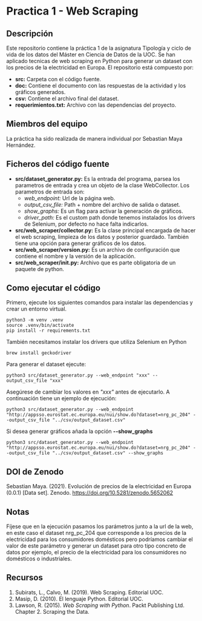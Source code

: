 # Practica 1 - Web Scraping

## Descripción
Este repositorio contiene la práctica 1 de la asignatura Tipología y ciclo de vida de los datos del Máster en Ciencia de Datos de la UOC. Se han aplicado tecnicas de web scraping en Python para generar un dataset con los precios de la electricidad en Europa.
El repositorio está compuesto por:
* **src:** Carpeta con el código fuente.
* **doc:** Contiene el documento con las respuestas de la actividad y los gráficos generados.
* **csv:** Contiene el archivo final del dataset.
* **requerimientos.txt:** Archivo con las dependencias del proyecto.

## Miembros del equipo
La práctica ha sido realizada de manera individual por Sebastian Maya Hernández.

## Ficheros del código fuente
* **src/dataset_generator.py:** Es la entrada del programa, parsea los parametros de entrada y crea un objeto de la clase WebCollector. Los parametros de entrada son:
    * *web_endpoint:* Url de la página web.
    * *output_csv_file:* Path + nombre del archivo de salida o dataset.
    * *show_graphs:* Es un flag para activar la generación de gráficos.
    * *driver_path:* Es el custom path donde tenemos instalados los drivers de Selenium, por defecto no hace falta indicarlos.
* **src/web_scraper/collector.py:** Es la clase principal encargada de hacer el web scraping, limpieza de los datos y posterior guardado. También tiene una opción para generar gráficos de los datos.
* **src/web_scraper/version.py:** Es un archivo de configuración que contiene el nombre y la versión de la aplicación.
* **src/web_scraper/__init__.py:** Archivo que es parte obligatoria de un paquete de python.

## Como ejecutar el código
Primero, ejecute los siguientes comandos para instalar las dependencias y crear un entorno virtual.

    python3 -m venv .venv
    source .venv/bin/activate
    pip install -r requirements.txt

También necesitamos instalar los drivers que utiliza Selenium en Python

    brew install geckodriver

Para generar el dataset ejecute:

    python3 src/dataset_generator.py --web_endpoint "xxx" --output_csv_file "xxx"

Asegúrese de cambiar los valores en *"xxx"* antes de ejecutarlo. A continuación tiene un ejemplo de ejecución:

    python3 src/dataset_generator.py --web_endpoint "http://appsso.eurostat.ec.europa.eu/nui/show.do?dataset=nrg_pc_204" --output_csv_file "../csv/output_dataset.csv"

Si desea generar gráficos añada la opción **--show_graphs**

    python3 src/dataset_generator.py --web_endpoint "http://appsso.eurostat.ec.europa.eu/nui/show.do?dataset=nrg_pc_204" --output_csv_file "../csv/output_dataset.csv" --show_graphs

## DOI de Zenodo
Sebastian Maya. (2021). Evolución de precios de la electricidad en Europa (0.0.1) [Data set]. Zenodo. https://doi.org/10.5281/zenodo.5652062

## Notas
Fíjese que en la ejecución pasamos los parámetros junto a la url de la web, en este caso el dataset nrg_pc_204 que corresponde a los precios de la electricidad para los consumidores domésticos pero podríamos cambiar el valor de este parámetro y generar un dataset para otro tipo concreto de datos por ejemplo, el precio de la electricidad para los consumidores no domésticos o industriales.

## Recursos
1. Subirats, L., Calvo, M. (2019). Web Scraping. Editorial UOC.
2. Masip, D. (2010). El lenguaje Python. Editorial UOC.
3. Lawson, R. (2015). _Web Scraping with Python_. Packt Publishing Ltd. Chapter 2. Scraping the Data.